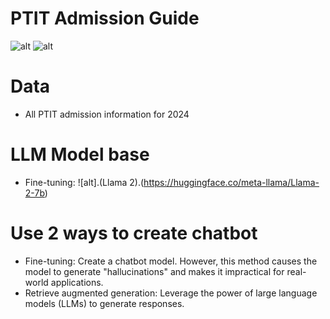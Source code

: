 # PTIT Admission Guide 
![alt](https://img.shields.io/badge/Jupyter-F37626.svg?&style=for-the-badge&logo=Jupyter&logoColor=white)
![alt](https://img.shields.io/badge/-HuggingFace-FDEE21?style=for-the-badge&logo=HuggingFace&logoColor=black)

# Data
- All PTIT admission information for 2024
# LLM Model base
- Fine-tuning: ![alt].(Llama 2).(https://huggingface.co/meta-llama/Llama-2-7b)
# Use 2 ways to create chatbot
- Fine-tuning: Create a chatbot model. However, this method causes the model to generate "hallucinations" and makes it impractical for real-world applications.
- Retrieve augmented generation: Leverage the power of large language models (LLMs) to generate responses.
